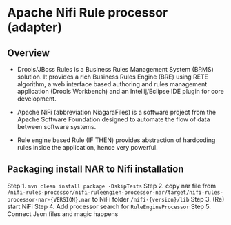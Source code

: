 
# Apache Nifi Rule processor (adapter)


## Overview
- Drools/JBoss Rules is a Business Rules Management System (BRMS) solution. It provides a rich Business Rules Engine (BRE) using RETE algorithm, a web interface based authoring and rules management application (Drools Workbench) and an Intellij/Eclipse IDE plugin for core development.

- Apache NiFi (abbreviation NiagaraFiles) is a software project from the Apache Software Foundation designed to automate the flow of data between software systems. 

- Rule engine based Rule (IF THEN) provides abstraction of hardcoding rules inside the application, hence very powerful.

## Packaging install NAR to Nifi installation
Step 1. `mvn clean install package -DskipTests`
Step 2. copy nar file from `/nifi-rules-processor/nifi-ruleengien-processor-nar/target/nifi-rules-processor-nar-{VERSION}.nar` to NiFi folder `/nifi-{version}/lib`
Step 3. (Re) start NiFi
Step 4. Add processor search for `RuleEngineProcessor`
Step 5. Connect Json files and magic happens

